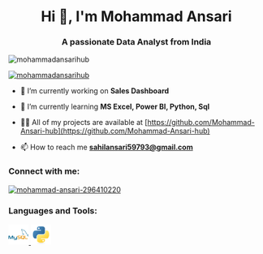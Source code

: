 <h1 align="center">Hi 👋, I'm Mohammad Ansari</h1>
<h3 align="center">A passionate Data Analyst from India</h3>

<p align="left"> <img src="https://komarev.com/ghpvc/?username=mohammadansarihub&label=Profile%20views&color=0e75b6&style=flat" alt="mohammadansarihub" /> </p>

<p align="left"> <a href="https://github.com/ryo-ma/github-profile-trophy"><img src="https://github-profile-trophy.vercel.app/?username=mohammadansarihub" alt="mohammadansarihub" /></a> </p>

- 🔭 I’m currently working on **Sales Dashboard**

- 🌱 I’m currently learning **MS Excel, Power BI, Python, Sql**

- 👨‍💻 All of my projects are available at [https://github.com/Mohammad-Ansari-hub](https://github.com/Mohammad-Ansari-hub)

- 📫 How to reach me **sahilansari59793@gmail.com**

<h3 align="left">Connect with me:</h3>
<p align="left">
<a href="https://linkedin.com/in/mohammad-ansari-296410220" target="blank"><img align="center" src="https://raw.githubusercontent.com/rahuldkjain/github-profile-readme-generator/master/src/images/icons/Social/linked-in-alt.svg" alt="mohammad-ansari-296410220" height="30" width="40" /></a>
</p>

<h3 align="left">Languages and Tools:</h3>
<p align="left"> <a href="https://www.mysql.com/" target="_blank" rel="noreferrer"> <img src="https://raw.githubusercontent.com/devicons/devicon/master/icons/mysql/mysql-original-wordmark.svg" alt="mysql" width="40" height="40"/> </a> <a href="https://www.python.org" target="_blank" rel="noreferrer"> <img src="https://raw.githubusercontent.com/devicons/devicon/master/icons/python/python-original.svg" alt="python" width="40" height="40"/> </a> </p>
